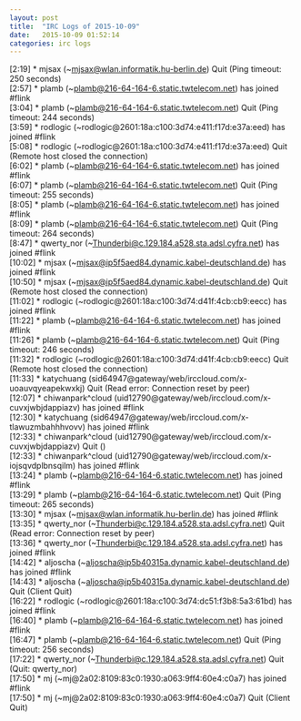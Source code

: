 ```yaml
---
layout: post
title:  "IRC Logs of 2015-10-09"
date:   2015-10-09 01:52:14
categories: irc logs
---
```

<span class="irc-date">[2:19]</span> <span class="irc-navy">* mjsax (~mjsax@wlan.informatik.hu-berlin.de) Quit (Ping timeout: 250 seconds)</span><br />
<span class="irc-date">[2:57]</span> <span class="irc-green">* plamb (~plamb@216-64-164-6.static.twtelecom.net) has joined #flink</span><br />
<span class="irc-date">[3:04]</span> <span class="irc-navy">* plamb (~plamb@216-64-164-6.static.twtelecom.net) Quit (Ping timeout: 244 seconds)</span><br />
<span class="irc-date">[3:59]</span> <span class="irc-green">* rodlogic (~rodlogic@2601:18a:c100:3d74:e411:f17d:e37a:eed) has joined #flink</span><br />
<span class="irc-date">[5:08]</span> <span class="irc-navy">* rodlogic (~rodlogic@2601:18a:c100:3d74:e411:f17d:e37a:eed) Quit (Remote host closed the connection)</span><br />
<span class="irc-date">[6:02]</span> <span class="irc-green">* plamb (~plamb@216-64-164-6.static.twtelecom.net) has joined #flink</span><br />
<span class="irc-date">[6:07]</span> <span class="irc-navy">* plamb (~plamb@216-64-164-6.static.twtelecom.net) Quit (Ping timeout: 255 seconds)</span><br />
<span class="irc-date">[8:05]</span> <span class="irc-green">* plamb (~plamb@216-64-164-6.static.twtelecom.net) has joined #flink</span><br />
<span class="irc-date">[8:09]</span> <span class="irc-navy">* plamb (~plamb@216-64-164-6.static.twtelecom.net) Quit (Ping timeout: 264 seconds)</span><br />
<span class="irc-date">[8:47]</span> <span class="irc-green">* qwerty_nor (~Thunderbi@c.129.184.a528.sta.adsl.cyfra.net) has joined #flink</span><br />
<span class="irc-date">[10:02]</span> <span class="irc-green">* mjsax (~mjsax@ip5f5aed84.dynamic.kabel-deutschland.de) has joined #flink</span><br />
<span class="irc-date">[10:50]</span> <span class="irc-navy">* mjsax (~mjsax@ip5f5aed84.dynamic.kabel-deutschland.de) Quit (Remote host closed the connection)</span><br />
<span class="irc-date">[11:02]</span> <span class="irc-green">* rodlogic (~rodlogic@2601:18a:c100:3d74:d41f:4cb:cb9:eecc) has joined #flink</span><br />
<span class="irc-date">[11:22]</span> <span class="irc-green">* plamb (~plamb@216-64-164-6.static.twtelecom.net) has joined #flink</span><br />
<span class="irc-date">[11:26]</span> <span class="irc-navy">* plamb (~plamb@216-64-164-6.static.twtelecom.net) Quit (Ping timeout: 246 seconds)</span><br />
<span class="irc-date">[11:32]</span> <span class="irc-navy">* rodlogic (~rodlogic@2601:18a:c100:3d74:d41f:4cb:cb9:eecc) Quit (Remote host closed the connection)</span><br />
<span class="irc-date">[11:33]</span> <span class="irc-navy">* katychuang (sid64947@gateway/web/irccloud.com/x-uoauvqyeapekwxkj) Quit (Read error: Connection reset by peer)</span><br />
<span class="irc-date">[12:07]</span> <span class="irc-green">* chiwanpark^cloud (uid12790@gateway/web/irccloud.com/x-cuvxjwbjdappiazv) has joined #flink</span><br />
<span class="irc-date">[12:30]</span> <span class="irc-green">* katychuang (sid64947@gateway/web/irccloud.com/x-tlawuzmbahhhvovv) has joined #flink</span><br />
<span class="irc-date">[12:33]</span> <span class="irc-navy">* chiwanpark^cloud (uid12790@gateway/web/irccloud.com/x-cuvxjwbjdappiazv) Quit ()</span><br />
<span class="irc-date">[12:33]</span> <span class="irc-green">* chiwanpark^cloud (uid12790@gateway/web/irccloud.com/x-iojsqvdplbnsqilm) has joined #flink</span><br />
<span class="irc-date">[13:24]</span> <span class="irc-green">* plamb (~plamb@216-64-164-6.static.twtelecom.net) has joined #flink</span><br />
<span class="irc-date">[13:29]</span> <span class="irc-navy">* plamb (~plamb@216-64-164-6.static.twtelecom.net) Quit (Ping timeout: 265 seconds)</span><br />
<span class="irc-date">[13:30]</span> <span class="irc-green">* mjsax (~mjsax@wlan.informatik.hu-berlin.de) has joined #flink</span><br />
<span class="irc-date">[13:35]</span> <span class="irc-navy">* qwerty_nor (~Thunderbi@c.129.184.a528.sta.adsl.cyfra.net) Quit (Read error: Connection reset by peer)</span><br />
<span class="irc-date">[13:36]</span> <span class="irc-green">* qwerty_nor (~Thunderbi@c.129.184.a528.sta.adsl.cyfra.net) has joined #flink</span><br />
<span class="irc-date">[14:42]</span> <span class="irc-green">* aljoscha (~aljoscha@ip5b40315a.dynamic.kabel-deutschland.de) has joined #flink</span><br />
<span class="irc-date">[14:43]</span> <span class="irc-navy">* aljoscha (~aljoscha@ip5b40315a.dynamic.kabel-deutschland.de) Quit (Client Quit)</span><br />
<span class="irc-date">[16:22]</span> <span class="irc-green">* rodlogic (~rodlogic@2601:18a:c100:3d74:dc51:f3b8:5a3:61bd) has joined #flink</span><br />
<span class="irc-date">[16:40]</span> <span class="irc-green">* plamb (~plamb@216-64-164-6.static.twtelecom.net) has joined #flink</span><br />
<span class="irc-date">[16:47]</span> <span class="irc-navy">* plamb (~plamb@216-64-164-6.static.twtelecom.net) Quit (Ping timeout: 256 seconds)</span><br />
<span class="irc-date">[17:22]</span> <span class="irc-navy">* qwerty_nor (~Thunderbi@c.129.184.a528.sta.adsl.cyfra.net) Quit (Quit: qwerty_nor)</span><br />
<span class="irc-date">[17:50]</span> <span class="irc-green">* mj (~mj@2a02:8109:83c0:1930:a063:9ff4:60e4:c0a7) has joined #flink</span><br />
<span class="irc-date">[17:50]</span> <span class="irc-navy">* mj (~mj@2a02:8109:83c0:1930:a063:9ff4:60e4:c0a7) Quit (Client Quit)</span><br />
